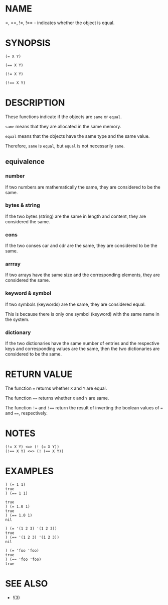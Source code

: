 # NAME
=, ==, !=, !== - indicates whether the object is equal.

# SYNOPSIS

    (= X Y)
    
    (== X Y)
    
    (!= X Y)
    
    (!== X Y)

# DESCRIPTION
These functions indicate if the objects are `same` or `equal`.

`same` means that they are allocated in the same memory.

`equal` means that the objects have the same type and the same value.

Therefore, `same` is `equal`, but `equal` is not necessarily `same`.

## equivalence
### number
If two numbers are mathematically the same, they are considered to be the same.

### bytes & string
If the two bytes (string) are the same in length and content, they are considered the same.

### cons
If the two conses car and cdr are the same, they are considered to be the same.

### arrray
If two arrays have the same size and the corresponding elements, they are considered the same.

### keyword & symbol
If two symbols (keywords) are the same, they are considered equal.

This is because there is only one symbol (keyword) with the same name in the system.

### dictionary
If the two dictionaries have the same number of entries and the respective keys and corresponding values are the same, then the two dictionaries are considered to be the same.

# RETURN VALUE
The function `=` returns whether `X` and `Y` are equal.

The function `==` returns whether `X` and `Y` are same.

The function `!=` and `!==` return the result of inverting the boolean values of `=` and `==`, respectively.

# NOTES

    (!= X Y) <=> (! (= X Y))
    (!== X Y) <=> (! (== X Y))

# EXAMPLES

    ) (= 1 1)
    true
    ) (== 1 1)

    true
    ) (= 1.0 1)
    true
    ) (== 1.0 1)
    nil

    ) (= '(1 2 3) '(1 2 3))
    true
    ) (== '(1 2 3) '(1 2 3))
    nil

    ) (= 'foo 'foo)
    true
    ) (== 'foo 'foo)
    true

# SEE ALSO
- !(3)
